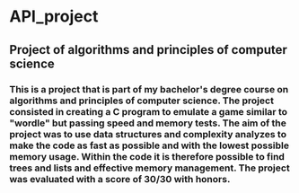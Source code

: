 # API_project
## Project of algorithms and principles of computer science
### This is a project that is part of my bachelor's degree course on algorithms and principles of computer science. The project consisted in creating a C program to emulate a game similar to "wordle" but passing speed and memory tests. The aim of the project was to use data structures and complexity analyzes to make the code as fast as possible and with the lowest possible memory usage. Within the code it is therefore possible to find trees and lists and effective memory management. The project was evaluated with a score of 30/30 with honors.
